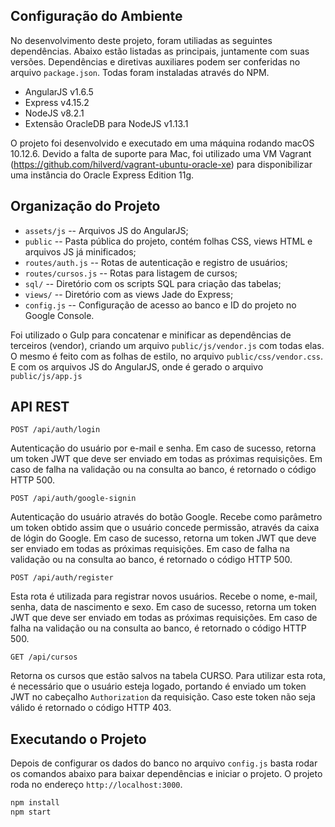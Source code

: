 ## Configuração do Ambiente

No desenvolvimento deste projeto, foram utiliadas as seguintes dependências. 
Abaixo estão listadas as principais, juntamente com suas versões. 
Dependências e diretivas auxiliares podem ser conferidas no arquivo `package.json`.
Todas foram instaladas através do NPM.

- AngularJS v1.6.5
- Express v4.15.2
- NodeJS v8.2.1
- Extensão OracleDB para NodeJS v1.13.1

O projeto foi desenvolvido e executado em uma máquina rodando macOS 10.12.6. 
Devido a falta de suporte para Mac, foi utilizado uma VM Vagrant (https://github.com/hilverd/vagrant-ubuntu-oracle-xe) para disponibilizar uma instância do Oracle Express Edition 11g.

## Organização do Projeto

* `assets/js` -- Arquivos JS do AngularJS;
* `public` -- Pasta pública do projeto, contém folhas CSS, views HTML e arquivos JS já minificados;
* `routes/auth.js` -- Rotas de autenticação e registro de usuários;
* `routes/cursos.js` -- Rotas para listagem de cursos;
* `sql/` -- Diretório com os scripts SQL para criação das tabelas;
* `views/` -- Diretório com as views Jade do Express;
* `config.js` -- Configuração de acesso ao banco e ID do projeto no Google Console.

Foi utilizado o Gulp para concatenar e minificar as dependências de terceiros (vendor), criando um arquivo `public/js/vendor.js` com todas elas. 
O mesmo é feito com as folhas de estilo, no arquivo `public/css/vendor.css`. 
E com os arquivos JS do AngularJS, onde é gerado o arquivo `public/js/app.js` 

## API REST

`POST /api/auth/login`

Autenticação do usuário por e-mail e senha. Em caso de sucesso, retorna um token JWT que deve ser enviado em todas as próximas requisições. Em caso de falha na validação ou na consulta ao banco, é retornado o código HTTP 500.

`POST /api/auth/google-signin`

Autenticação do usuário através do botão Google. Recebe como parâmetro um token obtido assim que o usuário concede permissão, através da caixa de lógin do Google. Em caso de sucesso, retorna um token JWT que deve ser enviado em todas as próximas requisições. Em caso de falha na validação ou na consulta ao banco, é retornado o código HTTP 500.

`POST /api/auth/register`

Esta rota é utilizada para registrar novos usuários. Recebe o nome, e-mail, senha, data de nascimento e sexo. Em caso de sucesso, retorna um token JWT que deve ser enviado em todas as próximas requisições. Em caso de falha na validação ou na consulta ao banco, é retornado o código HTTP 500.

`GET /api/cursos`

Retorna os cursos que estão salvos na tabela CURSO. Para utilizar esta rota, é necessário que o usuário esteja logado, portando é enviado um token JWT no cabeçalho `Authorization` da requisição. Caso este token não seja válido é retornado o código HTTP 403.

## Executando o Projeto

Depois de configurar os dados do banco no arquivo `config.js` basta rodar os comandos abaixo para baixar dependências e iniciar o projeto. O projeto roda no endereço `http://localhost:3000`.

```bash
npm install 
npm start 
```